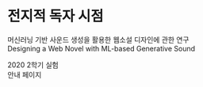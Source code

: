 # 전지적 독자 시점  
머신러닝 기반 사운드 생성을 활용한 웹소설 디자인에 관한 연구  
Designing a Web Novel with ML-based Generative Sound  
  
2020 2학기 실험  
안내 페이지
